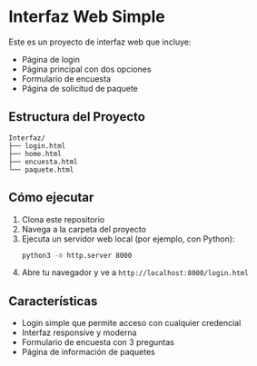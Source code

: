 # Interfaz Web Simple

Este es un proyecto de interfaz web que incluye:
- Página de login
- Página principal con dos opciones
- Formulario de encuesta
- Página de solicitud de paquete

## Estructura del Proyecto
```
Interfaz/
├── login.html
├── home.html
├── encuesta.html
└── paquete.html
```

## Cómo ejecutar
1. Clona este repositorio
2. Navega a la carpeta del proyecto
3. Ejecuta un servidor web local (por ejemplo, con Python):
   ```bash
   python3 -m http.server 8000
   ```
4. Abre tu navegador y ve a `http://localhost:8000/login.html`

## Características
- Login simple que permite acceso con cualquier credencial
- Interfaz responsive y moderna
- Formulario de encuesta con 3 preguntas
- Página de información de paquetes 